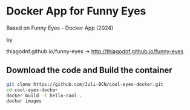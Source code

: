 # Docker App for Funny Eyes
Based on Funny Eyes - Docker App (2024)

by

thiagodnf.github.io/funny-eyes -> http://thiagodnf.github.io/funny-eyes



## Download the code and Build the container
```bash
git clone https://github.com/Juli-BCN/cool-eyes-docker.git
cd cool-eyes-docker
docker build -t hello-cool .
docker images
```